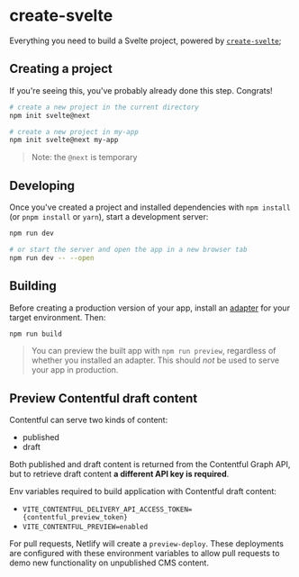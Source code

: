 # create-svelte

Everything you need to build a Svelte project, powered by [`create-svelte`](https://github.com/sveltejs/kit/tree/master/packages/create-svelte);

## Creating a project

If you're seeing this, you've probably already done this step. Congrats!

```bash
# create a new project in the current directory
npm init svelte@next

# create a new project in my-app
npm init svelte@next my-app
```

> Note: the `@next` is temporary

## Developing

Once you've created a project and installed dependencies with `npm install` (or `pnpm install` or `yarn`), start a development server:

```bash
npm run dev

# or start the server and open the app in a new browser tab
npm run dev -- --open
```

## Building

Before creating a production version of your app, install an [adapter](https://kit.svelte.dev/docs#adapters) for your target environment. Then:

```bash
npm run build
```

> You can preview the built app with `npm run preview`, regardless of whether you installed an adapter. This should _not_ be used to serve your app in production.

## Preview Contentful draft content

Contentful can serve two kinds of content:
- published
- draft

Both published and draft content is returned from the Contentful Graph API,
but to retrieve draft content **a different API key is required**.

Env variables required to build application with Contentful draft content:
- `VITE_CONTENTFUL_DELIVERY_API_ACCESS_TOKEN={contentful_preview_token}`
- `VITE_CONTENTFUL_PREVIEW=enabled`

For pull requests, Netlify will create a `preview-deploy`. These deployments
are configured with these environment variables to allow pull requests to demo
new functionality on unpublished CMS content.